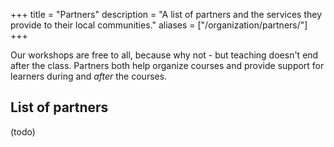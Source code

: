+++
title = "Partners"
description = "A list of partners and the services they provide to their local communities."
aliases = ["/organization/partners/"]
+++

Our workshops are free to all, because why not - but teaching doesn't
end after the class.  Partners both help organize courses and provide
support for learners during and *after* the courses.

## List of partners

(todo)
